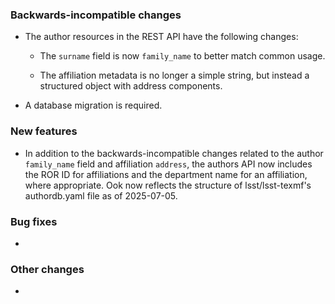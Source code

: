 <!-- Delete the sections that don't apply -->

### Backwards-incompatible changes

- The author resources in the REST API have the following changes:

  - The `surname` field is now `family_name` to better match common usage.

  - The affiliation metadata is no longer a simple string, but instead a structured object with address components.

- A database migration is required.

### New features

- In addition to the backwards-incompatible changes related to the author `family_name` field and affiliation `address`, the authors API now includes the ROR ID for affiliations and the department name for an affiliation, where appropriate. Ook now reflects the structure of lsst/lsst-texmf's authordb.yaml file as of 2025-07-05.

### Bug fixes

-

### Other changes

-

